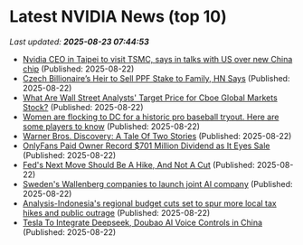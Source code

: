 # Latest NVIDIA News (top 10)
_Last updated: **2025-08-23 07:44:53**_

- [Nvidia CEO in Taipei to visit TSMC, says in talks with US over new China chip](https://biztoc.com/x/217ae77f88796d32) (Published: 2025-08-22)
- [Czech Billionaire’s Heir to Sell PPF Stake to Family, HN Says](https://biztoc.com/x/b751207d77c1b8e4) (Published: 2025-08-22)
- [What Are Wall Street Analysts' Target Price for Cboe Global Markets Stock?](https://biztoc.com/x/b5add37620c9aebe) (Published: 2025-08-22)
- [Women are flocking to DC for a historic pro baseball tryout. Here are some players to know](https://biztoc.com/x/427bfd0be725c72c) (Published: 2025-08-22)
- [Warner Bros. Discovery: A Tale Of Two Stories](https://biztoc.com/x/e7730eaeca29c09f) (Published: 2025-08-22)
- [OnlyFans Paid Owner Record $701 Million Dividend as It Eyes Sale](https://biztoc.com/x/26f81940f52dea22) (Published: 2025-08-22)
- [Fed's Next Move Should Be A Hike, And Not A Cut](https://biztoc.com/x/7dc66f9e14d61775) (Published: 2025-08-22)
- [Sweden's Wallenberg companies to launch joint AI company](https://biztoc.com/x/7b918603f21cbb79) (Published: 2025-08-22)
- [Analysis-Indonesia's regional budget cuts set to spur more local tax hikes and public outrage](https://biztoc.com/x/ae857de76b02b754) (Published: 2025-08-22)
- [Tesla To Integrate Deepseek, Doubao AI Voice Controls in China](https://biztoc.com/x/733ce259b4fac1a6) (Published: 2025-08-22)
